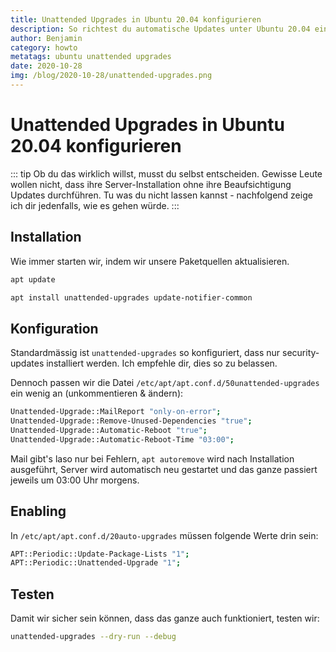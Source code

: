 ```yaml
---
title: Unattended Upgrades in Ubuntu 20.04 konfigurieren
description: So richtest du automatische Updates unter Ubuntu 20.04 ein. Damit dein Server stets auf dem neusten Stand ist. 
author: Benjamin
category: howto
metatags: ubuntu unattended upgrades 
date: 2020-10-28
img: /blog/2020-10-28/unattended-upgrades.png
---
```


# Unattended Upgrades in Ubuntu 20.04 konfigurieren

::: tip 
Ob du das wirklich willst, musst du selbst entscheiden. Gewisse Leute wollen nicht, dass ihre Server-Installation ohne ihre Beaufsichtigung Updates durchführen. Tu was du nicht lassen kannst - nachfolgend zeige ich dir jedenfalls, wie es gehen würde. 
:::

## Installation

Wie immer starten wir, indem wir unsere Paketquellen aktualisieren. 

```bash
apt update
```

```bash
apt install unattended-upgrades update-notifier-common
```

## Konfiguration

Standardmässig ist `unattended-upgrades` so konfiguriert, dass nur security-updates installiert werden. Ich empfehle dir, dies so zu belassen.

Dennoch passen wir die Datei `/etc/apt/apt.conf.d/50unattended-upgrades` ein wenig an (unkommentieren & ändern):

```bash
Unattended-Upgrade::MailReport "only-on-error";
Unattended-Upgrade::Remove-Unused-Dependencies "true";
Unattended-Upgrade::Automatic-Reboot "true";
Unattended-Upgrade::Automatic-Reboot-Time "03:00";
```

Mail gibt's laso nur bei Fehlern, `apt autoremove` wird nach Installation ausgeführt, Server wird automatisch neu gestartet und das ganze passiert jeweils um 03:00 Uhr morgens. 

## Enabling

In `/etc/apt/apt.conf.d/20auto-upgrades` müssen folgende Werte drin sein:

```bash
APT::Periodic::Update-Package-Lists "1";
APT::Periodic::Unattended-Upgrade "1";
```

## Testen

Damit wir sicher sein können, dass das ganze auch funktioniert, testen wir:

```bash
unattended-upgrades --dry-run --debug
```







